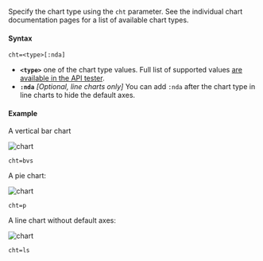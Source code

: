 Specify the chart type using the `cht` parameter. See the individual chart documentation pages for a list of available chart types.

#### Syntax


```
cht=<type>[:nda]
```

- **`<type>`** one of the chart type values. Full list of supported values [are available in the API tester](#api).
- **`:nda`** *[Optional, line charts only]* You can add `:nda` after the chart type in line charts to hide the default axes.


#### Example

A vertical bar chart


![chart](https://image-charts.com/chart?cht=bvs&chd=s:theresadifferencebetweenknowingthepathandwalkingthepath&chs=700x200&chxt=y&chf=b0,lg,90,4CA4F5,0.1,C371D3,0.8,EA469E,1)

```
cht=bvs
```


A pie chart:


![chart](https://image-charts.com/chart?cht=p&chd=t:80,40,10&chs=700x200&chl=Awesome%21%21|Great|Not+bad)

```
cht=p
```

A line chart without default axes:


![chart](https://image-charts.com/chart?cht=ls&chd=s:theresadifferencebetweenknowingthepathandwalkingthepath&chs=700x200&chf=b0,lg,90,03a9f4,0,3f51b5,1)

```
cht=ls
```
